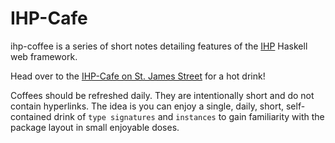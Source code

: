 IHP-Cafe
==========
ihp-coffee is a series of short notes detailing features of 
the [IHP](https://ihp.digitallyinduced.com/Guide/) Haskell web framework.

Head over to the [IHP-Cafe on St. James Street](https://ihpcafe.ihpapp.com/) for a hot drink!

Coffees should be refreshed daily. They are intentionally short and do not contain hyperlinks.
The idea is you can enjoy a single, daily, short, self-contained drink of `type signatures` and `instances`
to gain familiarity with the package layout in small enjoyable doses.
